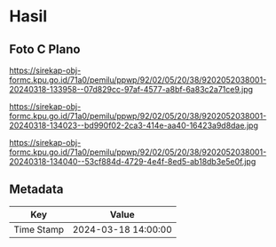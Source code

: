 # Hasil

## Foto C Plano

https://sirekap-obj-formc.kpu.go.id/71a0/pemilu/ppwp/92/02/05/20/38/9202052038001-20240318-133958--07d829cc-97af-4577-a8bf-6a83c2a71ce9.jpg

https://sirekap-obj-formc.kpu.go.id/71a0/pemilu/ppwp/92/02/05/20/38/9202052038001-20240318-134023--bd990f02-2ca3-414e-aa40-16423a9d8dae.jpg

https://sirekap-obj-formc.kpu.go.id/71a0/pemilu/ppwp/92/02/05/20/38/9202052038001-20240318-134040--53cf884d-4729-4e4f-8ed5-ab18db3e5e0f.jpg


## Metadata

| Key        | Value               |
| ---------- | ------------------- |
| Time Stamp | 2024-03-18 14:00:00 |



